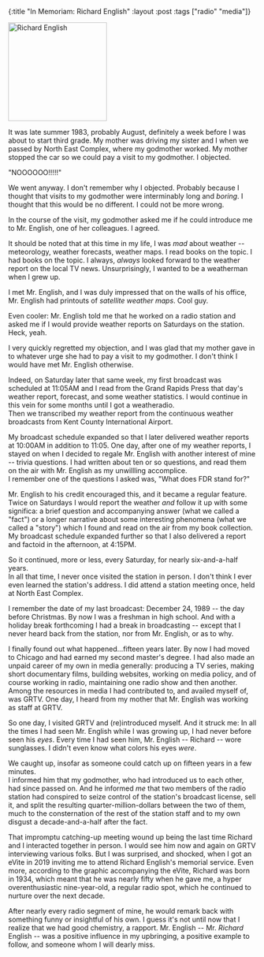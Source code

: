 {:title "In Memoriam: Richard English"
:layout :post
:tags  ["radio" "media"]}

<img src="http://www.szcz.org/img/richard-english.png" width="200px" alt="Richard English"/>

It was late summer 1983, probably August, definitely a week before I was about to start
third grade.  My mother was driving my sister and I when we passed by North East
Complex, where my godmother worked.  My mother stopped the car so we could pay a visit to my 
godmother.  I objected.

"NOOOOOO!!!!!"

We went anyway.  I don't remember why I objected.  Probably because I thought that 
visits to my godmother were interminably long and _boring_.  I thought that this would be no 
different.  I could not be more wrong. 

In the course of the visit, my godmother asked me if he could introduce me to Mr. English,
one of her colleagues.  I agreed.  

It should be noted that at this time in my life, I was _mad_ about weather -- meteorology, 
weather forecasts, weather maps.  I read books on the topic.  I had books on the topic.
I always, _always_ looked forward to the weather report on the local TV news.  Unsurprisingly,
I wanted to be a weatherman when I grew up.

I met Mr. English, and I was duly impressed that on the walls of his office, Mr. English 
had printouts of _satellite weather maps_.  Cool guy.

Even cooler: Mr. English told me that he worked on a radio station and asked me if I would
provide weather reports on Saturdays on the station.  Heck, yeah.

I very quickly regretted my objection, and I was glad that my mother gave in to whatever 
urge she had to pay a visit to my godmother.  I don't think I would have met Mr. English 
otherwise.

Indeed, on Saturday later that same week, my first broadcast was scheduled at 11:05AM and 
I read from the Grand Rapids Press that day's weather report, forecast, and some weather 
statistics.  I would continue in this vein for some months until I got a weatheradio.  
Then we transcribed my weather report from the continuous weather broadcasts from Kent County 
International Airport.

My broadcast schedule expanded so that I later delivered weather reports at 10:00AM in 
addition to 11:05.  One day, after one of my weather reports, I stayed on when I decided to 
regale Mr. English with another interest of mine -- trivia questions.  I had written about 
ten or so questions, and read them on the air with Mr. English as my unwillling accomplice.  
I remember one of the questions I asked was, "What does FDR stand for?"

Mr. English to his credit encouraged this, and it became a regular feature.  Twice on Saturdays
I would report the weather _and_ follow it up with some significa: a brief question and 
accompanying answer (what we called a "fact") or a longer narrative about some interesting
phenomena (what we called a "story") which I found and read on the air from my book collection.
My broadcast schedule expanded further so that I also delivered a report and factoid 
in the afternoon, at 4:15PM.

So it continued, more or less, every Saturday, for nearly six-and-a-half years.  
In all that time, I never once visited the station in person.  I don't think I ever
even learned the station's address.  I did attend a station meeting once, held at North East
Complex.

I remember the date of my last broadcast: December 24, 1989 -- the day before Christmas.
By now I was a freshman in high school.  And with a holiday break forthcoming I had a break
in broadcasting -- except that I never heard back from the station, nor from Mr. English, 
or as to why.

I finally found out what happened...fifteen years later.  By now I had moved to Chicago and
had earned my second master's degree.  I had also made an unpaid career of my own 
in media generally: producing a TV series, making short documentary films, building 
websites, working on media policy, and of course working in radio, maintaining one radio 
show and then another.  Among the resources in media I had contributed to, and
availed myself of, was GRTV.  One day, I heard from my mother that Mr. English was working
as staff at GRTV.

So one day, I visited GRTV and (re)introduced myself.  And it struck me: In all the times 
I had seen Mr. English while I was growing up, I had never before seen his 
_eyes_.  Every time I had seen him, Mr. English -- Richard -- wore sunglasses.  I didn't
even know what colors his eyes _were_.

We caught up, insofar as someone could catch up on fifteen years in a few minutes.  
I informed him that my godmother, who had introduced us to each other, had since passed 
on.  And he informed _me_ that two members of the radio station had conspired to seize 
control of the station's broadcast license, sell it, and split the resulting 
quarter-million-dollars between the two of them, much to the consternation of the 
rest of the station staff and to my own disgust a decade-and-a-half after the fact.

That impromptu catching-up meeting wound up being the last time Richard and I interacted
together in person.  I would see him now and again on GRTV interviewing various folks.
But I was surprised, and shocked, when I got an eVite in 2019 inviting me to attend 
Richard English's memorial service.  Even more, according to the graphic accompanying 
the eVite, Richard was born in 1934, which meant that he was nearly fifty when he gave 
me, a hyper overenthusiastic nine-year-old, a regular radio spot, which he continued to 
nurture over the next decade.

After nearly every radio segment of mine, he would remark back with something funny or 
insightful of his own.  I guess it's not until now that I realize that we had good 
chemistry, a rapport.  Mr. English -- Mr. _Richard_ English -- was a positive influence
in my upbringing, a positive example to follow, and someone whom I will dearly miss.
